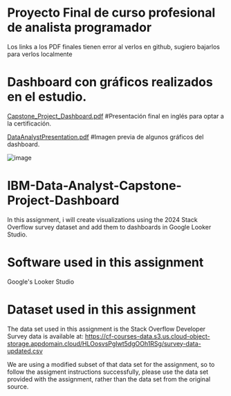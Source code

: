 # Proyecto Final de curso profesional de analista programador
Los links a los PDF finales tienen error al verlos en github, sugiero bajarlos para verlos localmente
# Dashboard con gráficos realizados en el estudio.

[Capstone_Project_Dashboard.pdf](https://github.com/user-attachments/files/20076128/Capstone_Project_Dashboard.pdf)
#Presentación final en inglés para optar a la certificación.

[DataAnalystPresentation.pdf](https://github.com/user-attachments/files/20076127/DataAnalystPresentation.pdf)
#Imagen previa de algunos gráficos del dashboard.

![image](https://github.com/user-attachments/assets/f046d003-3b6a-405a-b488-9324863bfe54)

# IBM-Data-Analyst-Capstone-Project-Dashboard
In this assignment, i will create visualizations using the 2024 Stack Overflow survey dataset and add them to dashboards in Google Looker Studio.

# Software used in this assignment
Google's Looker Studio

# Dataset used in this assignment
The data set used in this assignment is the Stack Overflow Developer Survey data is available at: https://cf-courses-data.s3.us.cloud-object-storage.appdomain.cloud/HLOosvsPgIwt5dgOOh1RSg/survey-data-updated.csv

We are using a modified subset of that data set for the assignment, so to follow the assigment instructions successfully, please use the data set provided with the assignment, rather than the data set from the original source.
